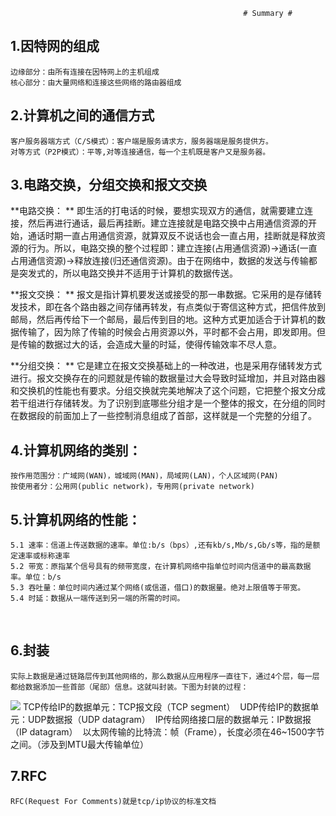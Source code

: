														# Summary #


## 1.因特网的组成 ##

	边缘部分：由所有连接在因特网上的主机组成
	核心部分：由大量网络和连接这些网络的路由器组成

## 2.计算机之间的通信方式 ##

	客户服务器端方式（C/S模式）：客户端是服务请求方，服务器端是服务提供方。
	对等方式（P2P模式）：平等,对等连接通信，每一个主机既是客户又是服务器。

## 3.电路交换，分组交换和报文交换 ##

**电路交换： **
	即生活的打电话的时候，要想实现双方的通信，就需要建立连接，然后再进行通话，最后再挂断。建立连接就是电路交换中占用通信资源的开始，通话时期一直占用通信资源，就算双反不说话也会一直占用，挂断就是释放资源的行为。所以，电路交换的整个过程即：建立连接(占用通信资源)->通话(一直占用通信资源)->释放连接(归还通信资源)。由于在网络中，数据的发送与传输都是突发式的，所以电路交换并不适用于计算机的数据传送。 
	
**报文交换： **
	报文是指计算机要发送或接受的那一串数据。它采用的是存储转发技术，即在各个路由器之间存储再转发，有点类似于寄信这种方式，把信件放到邮局，然后再传给下一个邮局，最后传到目的地。这种方式更加适合于计算机的数据传输了，因为除了传输的时候会占用资源以外，平时都不会占用，即发即用。但是传输的数据过大的话，会造成大量的时延，使得传输效率不尽人意。 
	
**分组交换： **
	它是建立在报文交换基础上的一种改进，也是采用存储转发方式进行。报文交换存在的问题就是传输的数据量过大会导致时延增加，并且对路由器和交换机的性能也有要求。分组交换就完美地解决了这个问题，它把整个报文分成若干组进行存储转发。为了识别到底哪些分组才是一个整体的报文，在分组的同时在数据段的前面加上了一些控制消息组成了首部，这样就是一个完整的分组了。

## 4.计算机网络的类别： ##

	按作用范围分：广域网(WAN)，城域网(MAN)，局域网(LAN)，个人区域网(PAN)
	按使用者分：公用网(public network)，专用网(private network)

## 5.计算机网络的性能： ##

	5.1 速率：信道上传送数据的速率。单位:b/s（bps）,还有kb/s,Mb/s,Gb/s等，指的是额定速率或标称速率
	5.2 带宽：原指某个信号具有的频带宽度，在计算机网络中指单位时间内信道中的最高数据率。单位：b/s
	5.3 吞吐量：单位时间内通过某个网络(或信道，借口)的数据量。绝对上限值等于带宽。
	5.4 时延：数据从一端传送到另一端的所需的时间。
 
## 6.封装 ##

	实际上数据是通过链路层传到其他网络的，那么数据从应用程序一直往下，通过4个层，每一层都给数据添加一些首部（尾部）信息。这就叫封装。下图为封装的过程： 
![](http://i.imgur.com/AOlYEm1.png)
	TCP传给IP的数据单元：TCP报文段（TCP segment） 
	UDP传给IP的数据单元：UDP数据报（UDP datagram） 
	IP传给网络接口层的数据单元：IP数据报（IP datagram） 
	以太网传输的比特流：帧（Frame），长度必须在46~1500字节之间。（涉及到MTU最大传输单位）

## 7.RFC ##

	RFC(Request For Comments)就是tcp/ip协议的标准文档
